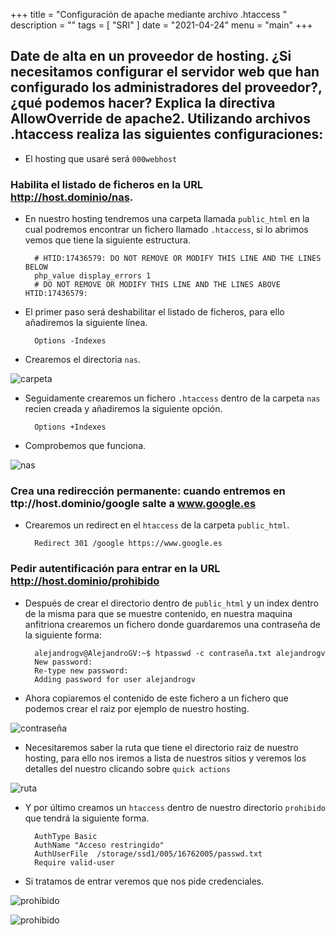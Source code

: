 +++
title = "Configuración de apache mediante archivo .htaccess "
description = ""
tags = [
    "SRI"
]
date = "2021-04-24"
menu = "main"
+++

## Date de alta en un proveedor de hosting. ¿Si necesitamos configurar el servidor web que han configurado los administradores del proveedor?, ¿qué podemos hacer? Explica la directiva AllowOverride de apache2. Utilizando archivos .htaccess realiza las siguientes configuraciones:

* El hosting que usaré será `000webhost`

### Habilita el listado de ficheros en la URL http://host.dominio/nas.

* En nuestro hosting tendremos una carpeta llamada `public_html` en la cual podremos encontrar un fichero llamado `.htaccess`, si lo abrimos vemos que tiene la siguiente estructura.

        # HTID:17436579: DO NOT REMOVE OR MODIFY THIS LINE AND THE LINES BELOW
        php_value display_errors 1
        # DO NOT REMOVE OR MODIFY THIS LINE AND THE LINES ABOVE HTID:17436579:

* El primer paso será deshabilitar el listado de ficheros, para ello añadiremos la siguiente línea.

        Options -Indexes

* Crearemos el directoria `nas`.

![carpeta](/htaccess/1.png)

* Seguidamente crearemos un fichero `.htaccess` dentro de la carpeta `nas` recien creada y añadiremos la siguiente opción.

        Options +Indexes

* Comprobemos que funciona.

![nas](/htaccess/2.png)

### Crea una redirección permanente: cuando entremos en ttp://host.dominio/google salte a www.google.es

* Crearemos un redirect en el `htaccess` de la carpeta `public_html`.

        Redirect 301 /google https://www.google.es

### Pedir autentificación para entrar en la URL http://host.dominio/prohibido

* Después de crear el directorio dentro de `public_html` y un index dentro de la misma para que se muestre contenido, en nuestra maquina anfitriona crearemos un fichero donde guardaremos una contraseña de la siguiente forma:

        alejandrogv@AlejandroGV:~$ htpasswd -c contraseña.txt alejandrogv
        New password: 
        Re-type new password: 
        Adding password for user alejandrogv

* Ahora copiaremos el contenido de este fichero a un fichero que podemos crear el raiz por ejemplo de nuestro hosting.

![contraseña](/htaccess/3.png)

* Necesitaremos saber la ruta que tiene el directorio raiz de nuestro hosting, para ello nos iremos a lista de nuestros sitios y veremos los detalles del nuestro clicando sobre `quick actions`

![ruta](/htaccess/4.png)

* Y por último creamos un `htaccess` dentro de nuestro directorio `prohibido` que tendrá la siguiente forma.

        AuthType Basic
        AuthName "Acceso restringido"
        AuthUserFile  /storage/ssd1/005/16762005/passwd.txt
        Require valid-user

* Si tratamos de entrar veremos que nos pide credenciales.

![prohibido](/htaccess/5.png)

![prohibido](/htaccess/6.png)
